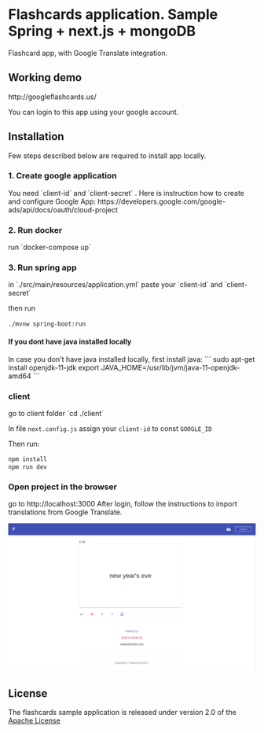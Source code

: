 <h1>Flashcards application. Sample Spring + next.js + mongoDB</h1>
Flashcard app, with Google Translate integration.

<h2>Working demo</h2>
http://googleflashcards.us/

You can login to this app using your google account.

<h2>Installation</h2>
Few steps described below are required to install app locally. 

<h3>1. Create google application</h3>
You need `client-id` and `client-secret` .
Here is instruction how to create and configure Google App:
https://developers.google.com/google-ads/api/docs/oauth/cloud-project

<h3>2. Run docker</h3>
run `docker-compose up`

<h3>3. Run spring app</h3>
in `./src/main/resources/application.yml` paste your `client-id` and `client-secret`

then run

`./mvnw spring-boot:run`

<h4>If you dont have java installed locally</h4>
In case you don't have java installed locally, first install java:
```
sudo apt-get install openjdk-11-jdk
export JAVA_HOME=/usr/lib/jvm/java-11-openjdk-amd64
```

<h3>client</h3>
go to client folder `cd ./client`

In file `next.config.js` assign your `client-id` to const `GOOGLE_ID`

Then run:

```
npm install
npm run dev
```

<h3>Open project in the browser</h3>
go to http://localhost:3000 
After login, follow the instructions to import translations from Google Translate.

![App image](doc/app.png)

<h2>License</h2>
The flashcards sample application is released under version 2.0 of the
<a href="https://www.apache.org/licenses/LICENSE-2.0" rel="nofollow">Apache License</a>